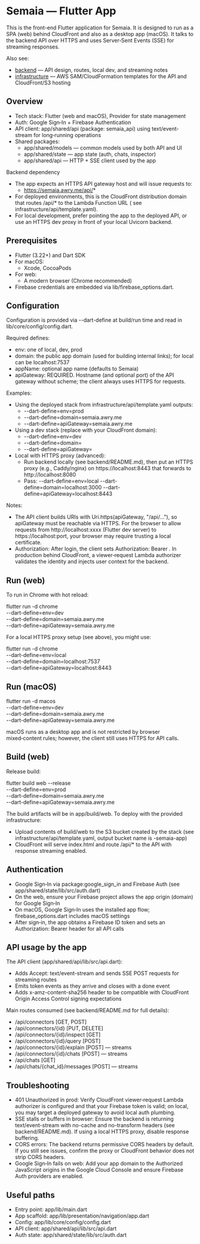 # Semaia — Flutter App

This is the front-end Flutter application for Semaia. It is designed to run as a SPA (web) behind CloudFront and also as
a desktop app (macOS). It talks to the backend API over HTTPS and uses Server‑Sent Events (SSE) for streaming responses.

Also see:

- [backend](../backend/README.md) — API design, routes, local dev, and streaming notes
- [infrastructure](../infrastructure) — AWS SAM/CloudFormation templates for the API and CloudFront/S3 hosting

## Overview

- Tech stack: Flutter (web and macOS), Provider for state management
- Auth: Google Sign‑In + Firebase Authentication
- API client: app/shared/api (package: semaia_api) using text/event-stream for long‑running operations
- Shared packages:
    - app/shared/models — common models used by both API and UI
    - app/shared/state — app state (auth, chats, inspector)
    - app/shared/api — HTTP + SSE client used by the app

Backend dependency

- The app expects an HTTPS API gateway host and will issue requests to:
    - https://semaia.awry.me/api/*
- For deployed environments, this is the CloudFront distribution domain that routes /api/* to the Lambda Function URL (
  see infrastructure/api/template.yaml).
- For local development, prefer pointing the app to the deployed API, or use an HTTPS dev proxy in front of your local
  Uvicorn backend.

## Prerequisites

- Flutter (3.22+) and Dart SDK
- For macOS:
    - Xcode, CocoaPods
- For web:
    - A modern browser (Chrome recommended)
- Firebase credentials are embedded via lib/firebase_options.dart.

## Configuration

Configuration is provided via --dart-define at build/run time and read in lib/core/config/config.dart.

Required defines:

- env: one of local, dev, prod
- domain: the public app domain (used for building internal links); for local can be localhost:7537
- appName: optional app name (defaults to Semaia)
- apiGateway: REQUIRED. Hostname (and optional port) of the API gateway without scheme; the client always uses HTTPS for
  requests.

Examples:

- Using the deployed stack from infrastructure/api/template.yaml outputs:
    - --dart-define=env=prod
    - --dart-define=domain=semaia.awry.me
    - --dart-define=apiGateway=semaia.awry.me
- Using a dev stack (replace with your CloudFront domain):
    - --dart-define=env=dev
    - --dart-define=domain=<your-dev-cloudfront-domain>
    - --dart-define=apiGateway=<your-dev-cloudfront-domain>
- Local with HTTPS proxy (advanced):
    - Run backend locally (see backend/README.md), then put an HTTPS proxy (e.g., Caddy/nginx) on https://localhost:8443
      that forwards to http://localhost:8080
    - Pass: --dart-define=env=local --dart-define=domain=localhost:3000 --dart-define=apiGateway=localhost:8443

Notes:

- The API client builds URIs with Uri.https(apiGateway, "/api/..."), so apiGateway must be reachable via HTTPS. For the
  browser to allow requests from http://localhost:xxxx (Flutter dev server) to https://localhost:port, your browser may
  require trusting a local certificate.
- Authorization: After login, the client sets Authorization: Bearer <Firebase ID token>. In production behind
  CloudFront, a viewer‑request Lambda authorizer validates the identity and injects user context for the backend.

## Run (web)

To run in Chrome with hot reload:

flutter run -d chrome \
--dart-define=env=dev \
--dart-define=domain=semaia.awry.me \
--dart-define=apiGateway=semaia.awry.me

For a local HTTPS proxy setup (see above), you might use:

flutter run -d chrome \
--dart-define=env=local \
--dart-define=domain=localhost:7537 \
--dart-define=apiGateway=localhost:8443

## Run (macOS)

flutter run -d macos \
--dart-define=env=dev \
--dart-define=domain=semaia.awry.me \
--dart-define=apiGateway=semaia.awry.me

macOS runs as a desktop app and is not restricted by browser mixed‑content rules; however, the client still uses HTTPS
for API calls.

## Build (web)

Release build:

flutter build web --release \
--dart-define=env=prod \
--dart-define=domain=semaia.awry.me \
--dart-define=apiGateway=semaia.awry.me

The build artifacts will be in app/build/web. To deploy with the provided infrastructure:

- Upload contents of build/web to the S3 bucket created by the stack (see infrastructure/api/template.yaml, output
  bucket name is <AccountId>-semaia-app)
- CloudFront will serve index.html and route /api/* to the API with response streaming enabled.

## Authentication

- Google Sign‑In via package:google_sign_in and Firebase Auth (see app/shared/state/lib/src/auth.dart)
- On the web, ensure your Firebase project allows the app origin (domain) for Google Sign‑In
- On macOS, Google Sign‑In uses the installed app flow; firebase_options.dart includes macOS settings
- After sign‑in, the app obtains a Firebase ID token and sets an Authorization: Bearer header for all API calls

## API usage by the app

The API client (app/shared/api/lib/src/api.dart):

- Adds Accept: text/event-stream and sends SSE POST requests for streaming routes
- Emits token events as they arrive and closes with a done event
- Adds x-amz-content-sha256 header to be compatible with CloudFront Origin Access Control signing expectations

Main routes consumed (see backend/README.md for full details):

- /api/connectors [GET, POST]
- /api/connectors/{id} [PUT, DELETE]
- /api/connectors/{id}/inspect [GET]
- /api/connectors/{id}/query [POST]
- /api/connectors/{id}/explain [POST] — streams
- /api/connectors/{id}/chats [POST] — streams
- /api/chats [GET]
- /api/chats/{chat_id}/messages [POST] — streams

## Troubleshooting

- 401 Unauthorized in prod: Verify CloudFront viewer‑request Lambda authorizer is configured and that your Firebase
  token is valid; on local, you may target a deployed gateway to avoid local auth plumbing.
- SSE stalls or buffers in browser: Ensure the backend is returning text/event-stream with no-cache and no-transform
  headers (see backend/README.md). If using a local HTTPS proxy, disable response buffering.
- CORS errors: The backend returns permissive CORS headers by default. If you still see issues, confirm the proxy or
  CloudFront behavior does not strip CORS headers.
- Google Sign‑In fails on web: Add your app domain to the Authorized JavaScript origins in the Google Cloud Console and
  ensure Firebase Auth providers are enabled.

## Useful paths

- Entry point: app/lib/main.dart
- App scaffold: app/lib/presentation/navigation/app.dart
- Config: app/lib/core/config/config.dart
- API client: app/shared/api/lib/src/api.dart
- Auth state: app/shared/state/lib/src/auth.dart

